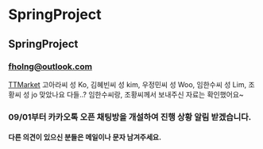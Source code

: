# SpringProject
## SpringProject
### fholng@outlook.com
[TTMarket](http://ttmarket.shop/TTMarket)
고아라씨 성 Ko,
김혜빈씨 성 kim,
우정민씨 성 Woo,
임한수씨 성 Lim,
조황씨 성 jo 맞았나요 다들..?
임한수씨랑, 조황씨께서 보내주신 자료는 확인했어요~


### 09/01부터 카카오톡 오픈 채팅방을 개설하여 진행 상황 알림 받겠습니다.
#### 다른 의견이 있으신 분들은 메일이나 문자 남겨주세요.